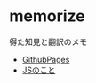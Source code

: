 # memorize
得た知見と翻訳のメモ

- [GithubPages](https://ravie403.github.io/memorize)
- [JSのこと](./JavaScript/)
